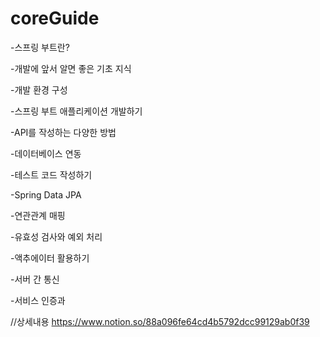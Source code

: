 # coreGuide

-스프링 부트란?

-개발에 앞서 알면 좋은 기초 지식

-개발 환경 구성

-스프링 부트 애플리케이션 개발하기

-API를 작성하는 다양한 방법

-데이터베이스 연동

-테스트 코드 작성하기

-Spring Data JPA

-연관관계 매핑

-유효성 검사와 예외 처리

-액추에이터 활용하기

-서버 간 통신

-서비스 인증과 


//상세내용
https://www.notion.so/88a096fe64cd4b5792dcc99129ab0f39
